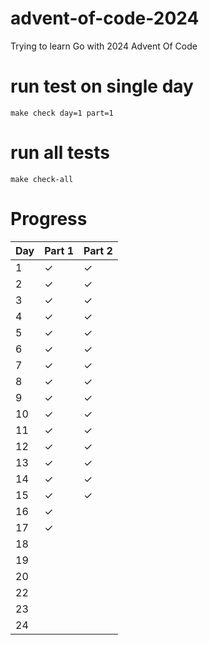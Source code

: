 # advent-of-code-2024

Trying to learn Go with 2024 Advent Of Code

# run test on single day

`make check day=1 part=1`

# run all tests

`make check-all`

# Progress

| Day | Part 1  | Part 2  |
|:----|:--------|:--------|
| 1   | &check; | &check; |
| 2   | &check; | &check; |
| 3   | &check; | &check; |
| 4   | &check; | &check; |
| 5   | &check; | &check; |
| 6   | &check; | &check; |
| 7   | &check; | &check; |
| 8   | &check; | &check; |
| 9   | &check; | &check; |
| 10  | &check; | &check; |
| 11  | &check; | &check; |
| 12  | &check; | &check; |
| 13  | &check; | &check; |
| 14  | &check; | &check; |
| 15  | &check; | &check; |
| 16  | &check; |         |
| 17  | &check; |         |
| 18  |         |         |
| 19  |         |         |
| 20  |         |         |
| 22  |         |         |
| 23  |         |         |
| 24  |         |         |  


